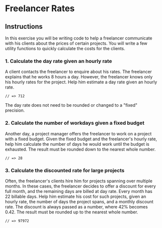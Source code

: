 # Freelancer Rates

## Instructions

In this exercise you will be writing code to help a freelancer communicate with his clients about the prices of certain projects. You will write a few utility functions to quickly calculate the costs for the clients.

### 1. Calculate the day rate given an hourly rate
A client contacts the freelancer to enquire about his rates. The freelancer explains that he works 8 hours a day. However, the freelancer knows only his hourly rates for the project. Help him estimate a day rate given an hourly rate.

```dayRate(89);
// => 712
```
The day rate does not need to be rounded or changed to a "fixed" precision.
### 2. Calculate the number of workdays given a fixed budget
Another day, a project manager offers the freelancer to work on a project with a fixed budget. Given the fixed budget and the freelancer's hourly rate, help him calculate the number of days he would work until the budget is exhausted. The result must be rounded down to the nearest whole number.

```daysInBudget(20000, 89);
// => 28
```
### 3. Calculate the discounted rate for large projects
Often, the freelancer's clients hire him for projects spanning over multiple months. In these cases, the freelancer decides to offer a discount for every full month, and the remaining days are billed at day rate. Every month has 22 billable days. Help him estimate his cost for such projects, given an hourly rate, the number of days the project spans, and a monthly discount rate. The discount is always passed as a number, where 42% becomes 0.42. The result must be rounded up to the nearest whole number.

```priceWithMonthlyDiscount(89, 230, 0.42);
// => 97972
```
